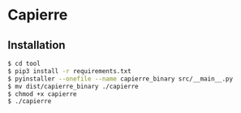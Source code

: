 # Capierre

## Installation

```bash
$ cd tool
$ pip3 install -r requirements.txt
$ pyinstaller --onefile --name capierre_binary src/__main__.py
$ mv dist/capierre_binary ./capierre
$ chmod +x capierre
$ ./capierre
```
